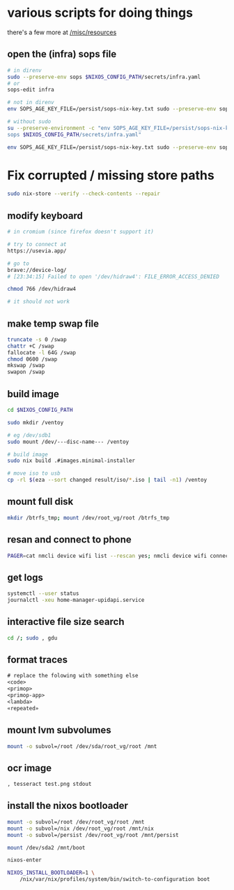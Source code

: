 # various scripts for doing things

there's a few more at [/misc/resources](/misc/resources)

## open the (infra) sops file

```bash
# in direnv
sudo --preserve-env sops $NIXOS_CONFIG_PATH/secrets/infra.yaml
# or
sops-edit infra

# not in direnv
env SOPS_AGE_KEY_FILE=/persist/sops-nix-key.txt sudo --preserve-env sops $NIXOS_CONFIG_PATH/secrets/

# without sudo
su --preserve-environment -c "env SOPS_AGE_KEY_FILE=/persist/sops-nix-key.txt
sops $NIXOS_CONFIG_PATH/secrets/infra.yaml"

env SOPS_AGE_KEY_FILE=/persist/sops-nix-key.txt sudo --preserve-env sops $"($env.NIXOS_CONFIG_PATH)/secrets/shared.yaml"
```

# Fix corrupted / missing store paths
```bash
sudo nix-store --verify --check-contents --repair
```

## modify keyboard

```bash
# in cromium (since firefox doesn't support it)

# try to connect at
https://usevia.app/

# go to
brave://device-log/
# [23:34:15] Failed to open '/dev/hidraw4': FILE_ERROR_ACCESS_DENIED

chmod 766 /dev/hidraw4

# it should not work
```

## make temp swap file
```bash
truncate -s 0 /swap
chattr +C /swap
fallocate -l 64G /swap
chmod 0600 /swap
mkswap /swap
swapon /swap
```

## build image

```bash
cd $NIXOS_CONFIG_PATH

sudo mkdir /ventoy

# eg /dev/sdb1
sudo mount /dev/---disc-name--- /ventoy

# build image
sudo nix build .#images.minimal-installer

# move iso to usb
cp -rl $(eza --sort changed result/iso/*.iso | tail -n1) /ventoy
```

## mount full disk

```bash
mkdir /btrfs_tmp; mount /dev/root_vg/root /btrfs_tmp
```

## resan and connect to phone

```bash
PAGER=cat nmcli device wifi list --rescan yes; nmcli device wifi connect upi-phone
```

## get logs

```bash
systemctl --user status
journalctl -xeu home-manager-upidapi.service
```

## interactive file size search

```bash
cd /; sudo , gdu
```

## format traces

```txt
# replace the folowing with something else
<code>
<primop>
<primop-app>
<lambda>
«repeated»
```

## mount lvm subvolumes

```bash
mount -o subvol=/root /dev/sda/root_vg/root /mnt
```

## ocr image

```bash
, tesseract test.png stdout
```

## install the nixos bootloader

```bash
mount -o subvol=/root /dev/root_vg/root /mnt
mount -o subvol=/nix /dev/root_vg/root /mnt/nix
mount -o subvol=/persist /dev/root_vg/root /mnt/persist

mount /dev/sda2 /mnt/boot

nixos-enter

NIXOS_INSTALL_BOOTLOADER=1 \
    /nix/var/nix/profiles/system/bin/switch-to-configuration boot
```
